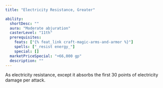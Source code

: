 ```yaml
---
title: "Electricity Resistance, Greater"

ability:
  shortDesc: ""
  aura: "Moderate abjuration"
  casterLevel: "11th"
  prerequisites:
    feats: ["{% feat_link craft-magic-arms-and-armor %}"]
    spells: ["_resist energy_"]
    special: []
  marketPriceSpecial: "+66,000 gp"
  description: ""
---
```

As electricity resistance, except it absorbs the first 30 points of electricity damage per attack.


